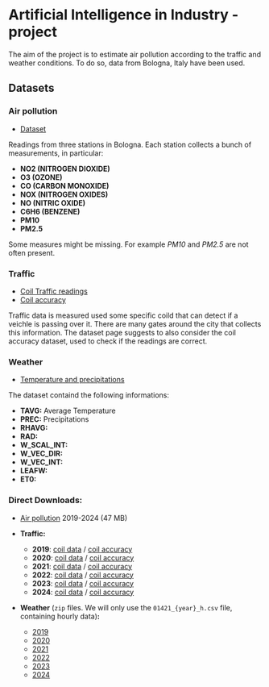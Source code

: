 # Artificial Intelligence in Industry - project

The aim of the project is to estimate air pollution according to the traffic and weather conditions. To do so, data from Bologna, Italy have been used.

## Datasets

### Air pollution

* [Dataset](https://opendata.comune.bologna.it/explore/dataset/dati-centraline-bologna-storico/table/?sort=data_inizio&disjunctive.agente)

Readings from three stations in Bologna. Each station collects a bunch of measurements, in particular:

* **NO2 (NITROGEN DIOXIDE)**
* **O3 (OZONE)**
* **CO (CARBON MONOXIDE)**
* **NOX (NITROGEN OXIDES)**
* **NO (NITRIC OXIDE)**
* **C6H6 (BENZENE)**
* **PM10**
* **PM2.5**

Some measures might be missing. For example *PM10* and *PM2.5* are not often present.

### Traffic

* [Coil Traffic readings](https://opendata.comune.bologna.it/explore/dataset/rilevazione-flusso-veicoli-tramite-spire-anno-2024/table/?disjunctive.codice_spira&disjunctive.tipologia&disjunctive.nome_via&disjunctive.stato&sort=data)
* [Coil accuracy](https://opendata.comune.bologna.it/explore/dataset/accuratezza-spire-anno-2024/information/?disjunctive.codice_spira_2)

Traffic data is measured used some specific coild that can detect if a veichle is passing over it. There are many gates around the city that collects this information. The dataset page suggests to also consider the coil accuracy dataset, used to check if the readings are correct.

### Weather

* [Temperature and precipitations](https://dati.arpae.it/dataset/erg5-interpolazione-su-griglia-di-dati-meteo)

The dataset containd the following informations:

* **TAVG:** Average Temperature
* **PREC:** Precipitations
* **RHAVG:**
* **RAD:**
* **W_SCAL_INT:**
* **W_VEC_DIR:**
* **W_VEC_INT:**
* **LEAFW:**
* **ET0:**

### Direct Downloads:

* [Air pollution](https://opendata.comune.bologna.it/api/explore/v2.1/catalog/datasets/dati-centraline-bologna-storico/exports/csv?lang=it&qv1=(data_inizio%3A%5B2018-12-31T23%3A00%3A00Z%20TO%202024-12-31T22%3A59%3A59Z%5D)&timezone=Europe%2FRome&use_labels=true&delimiter=%3B) 2019-2024 (47 MB)
* **Traffic:**

  * **2019**: [coil data](https://opendata.comune.bologna.it/api/explore/v2.1/catalog/datasets/rilevazione-autoveicoli-tramite-spire-anno-2019/exports/csv?lang=it&timezone=Europe%2FRome&use_labels=true&delimiter=%3B) / [coil accuracy](https://opendata.comune.bologna.it/api/explore/v2.1/catalog/datasets/accuratezza-spire-anno-2019/exports/csv?lang=it&timezone=Europe%2FRome&use_labels=true&delimiter=%3B)
  * **2020**: [coil data](https://opendata.comune.bologna.it/api/explore/v2.1/catalog/datasets/rilevazione-autoveicoli-tramite-spire-anno-2020/exports/csv?lang=it&timezone=Europe%2FRome&use_labels=true&delimiter=%3B) / [coil accuracy](https://opendata.comune.bologna.it/api/explore/v2.1/catalog/datasets/accuratezza-spire-anno-2020/exports/csv?lang=it&timezone=Europe%2FRome&use_labels=true&delimiter=%3B)
  * **2021**: [coil data](https://opendata.comune.bologna.it/api/explore/v2.1/catalog/datasets/rilevazione-autoveicoli-tramite-spire-anno-2021/exports/csv?lang=it&timezone=Europe%2FRome&use_labels=true&delimiter=%3B) / [coil accuracy](https://opendata.comune.bologna.it/api/explore/v2.1/catalog/datasets/accuratezza-spire-anno-2021/exports/csv?lang=it&timezone=Europe%2FRome&use_labels=true&delimiter=%3B)
  * **2022**: [coil data](https://opendata.comune.bologna.it/api/explore/v2.1/catalog/datasets/rilevazione-flusso-veicoli-tramite-spire-anno-2022/exports/csv?lang=it&timezone=Europe%2FRome&use_labels=true&delimiter=%3B) / [coil accuracy](https://opendata.comune.bologna.it/api/explore/v2.1/catalog/datasets/accuratezza-spire-anno-2022/exports/csv?lang=it&timezone=Europe%2FRome&use_labels=true&delimiter=%3B)
  * **2023**: [coil data](https://opendata.comune.bologna.it/api/explore/v2.1/catalog/datasets/rilevazione-flusso-veicoli-tramite-spire-anno-2023/exports/csv?lang=it&timezone=Europe%2FRome&use_labels=true&delimiter=%3B) / [coil accuracy](https://opendata.comune.bologna.it/api/explore/v2.1/catalog/datasets/accuratezza-spire-anno-2023/exports/csv?lang=it&timezone=Europe%2FRome&use_labels=true&delimiter=%3B)
  * **2024**: [coil data](https://opendata.comune.bologna.it/api/explore/v2.1/catalog/datasets/rilevazione-flusso-veicoli-tramite-spire-anno-2024/exports/csv?lang=it&timezone=Europe%2FRome&use_labels=true&delimiter=%3B) / [coil accuracy](https://opendata.comune.bologna.it/api/explore/v2.1/catalog/datasets/accuratezza-spire-anno-2024/exports/csv?lang=it&timezone=Europe%2FRome&use_labels=true&delimiter=%3B)
* **Weather** (`zip` files. We will only use the `01421_{year}_h.csv` file, containing hourly data)**:**

  * [2019](https://dati-simc.arpae.it/opendata/erg5v2/timeseries/01421/01421_2019.zip)
  * [2020](https://dati-simc.arpae.it/opendata/erg5v2/timeseries/01421/01421_2020.zip)
  * [2021](https://dati-simc.arpae.it/opendata/erg5v2/timeseries/01421/01421_2021.zip)
  * [2022](https://dati-simc.arpae.it/opendata/erg5v2/timeseries/01421/01421_2022.zip)
  * [2023](https://dati-simc.arpae.it/opendata/erg5v2/timeseries/01421/01421_2023.zip)
  * [2024](https://dati-simc.arpae.it/opendata/erg5v2/timeseries/01421/01421_2024.zip)
